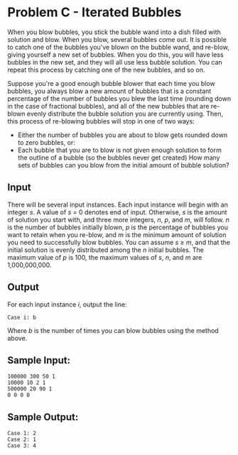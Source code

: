 # Problem C - Iterated Bubbles
When you blow bubbles, you stick the bubble wand into a dish filled with solution and blow.  When you blow, several bubbles come out.  It is possible to catch one of the bubbles you've blown on the bubble wand, and re-blow, giving yourself a new set of bubbles.  When you do this, you will have less bubbles in the new set, and they will all use less bubble solution.  You can repeat this process by catching one of the new bubbles, and so on.  

Suppose you're a good enough bubble blower that each time you blow bubbles, you always blow a new amount of bubbles that is a constant percentage of the number of bubbles you blew the last time (rounding down in the case of fractional bubbles), and all of the new bubbles that are re-blown evenly distribute the bubble solution you are currently using.  Then, this process of re-blowing bubbles will stop in one of two ways:
 - Either the number of bubbles you are about to blow gets rounded down to zero bubbles, or:
 - Each bubble that you are to blow is not given enough solution to form the outline of a bubble (so the bubbles never get created)
How many sets of bubbles can you blow from the initial amount of bubble solution?

## Input
There will be several input instances.  Each input instance will begin with an integer *s*.  A value of *s* = 0 denotes end of input.  Otherwise, *s* is the amount of solution you start with, and three more integers, *n*, *p*, and *m*, will follow.  *n* is the number of bubbles initially blown, *p* is the percentage of bubbles you want to retain when you re-blow, and *m* is the minimum amount of solution you need to successfully blow bubbles.  You can assume *s* ≥ *m*, and that the initial solution is evenly distributed among the *n* initial bubbles.  The maximum value of *p* is 100, the maximum values of *s*, *n*, and *m* are 1,000,000,000.

## Output
For each input instance *i*, output the line:

```
Case i: b
```

Where *b* is the number of times you can blow bubbles using the method above.

## Sample Input:
```
100000 300 50 1
10000 10 2 1
500000 20 90 1
0 0 0 0
```

## Sample Output:
```
Case 1: 2
Case 2: 1
Case 3: 4
```